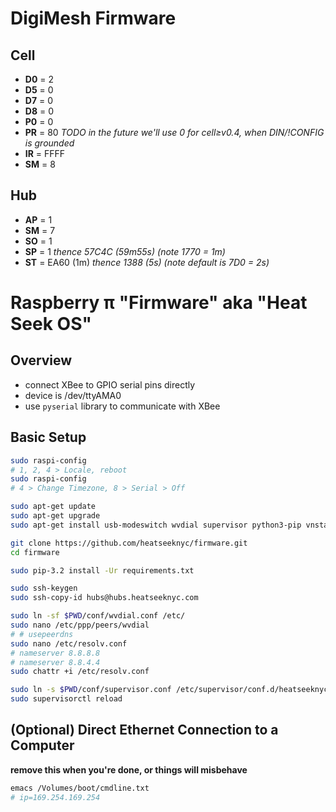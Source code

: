 # DigiMesh Firmware

## Cell
- **D0** = 2
- **D5** = 0
- **D7** = 0
- **D8** = 0
- **P0** = 0
- **PR** = 80 *TODO in the future we'll use 0 for cell≥v0.4, when DIN/!CONFIG is grounded*
- **IR** = FFFF
- **SM** = 8

## Hub
- **AP** = 1
- **SM** = 7
- **SO** = 1
- **SP** = 1 *thence 57C4C (59m55s)* *(note 1770 = 1m)*
- **ST** = EA60 (1m) *thence 1388 (5s)* *(note default is 7D0 = 2s)*


# Raspberry π "Firmware" aka "Heat Seek OS"

## Overview
- connect XBee to GPIO serial pins directly
- device is /dev/ttyAMA0
- use `pyserial` library to communicate with XBee

## Basic Setup
```sh
sudo raspi-config
# 1, 2, 4 > Locale, reboot
sudo raspi-config
# 4 > Change Timezone, 8 > Serial > Off

sudo apt-get update
sudo apt-get upgrade
sudo apt-get install usb-modeswitch wvdial supervisor python3-pip vnstat

git clone https://github.com/heatseeknyc/firmware.git
cd firmware

sudo pip-3.2 install -Ur requirements.txt

sudo ssh-keygen
sudo ssh-copy-id hubs@hubs.heatseeknyc.com

sudo ln -sf $PWD/conf/wvdial.conf /etc/
sudo nano /etc/ppp/peers/wvdial
# # usepeerdns
sudo nano /etc/resolv.conf
# nameserver 8.8.8.8
# nameserver 8.8.4.4
sudo chattr +i /etc/resolv.conf

sudo ln -s $PWD/conf/supervisor.conf /etc/supervisor/conf.d/heatseeknyc.conf
sudo supervisorctl reload
```

## (Optional) Direct Ethernet Connection to a Computer
**remove this when you're done, or things will misbehave**
```sh
emacs /Volumes/boot/cmdline.txt
# ip=169.254.169.254
```
